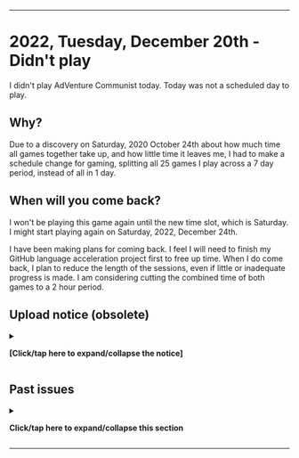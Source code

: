 
***

# 2022, Tuesday, December 20th - Didn't play

I didn't play AdVenture Communist today. Today was not a scheduled day to play.

## Why?

Due to a discovery on Saturday, 2020 October 24th about how much time all games together take up, and how little time it leaves me, I had to make a schedule change for gaming, splitting all 25 games I play across a 7 day period, instead of all in 1 day.

## When will you come back?

I won't be playing this game again until the new time slot, which is Saturday. I might start playing again on Saturday, 2022, December 24th.

I have been making plans for coming back. I feel I will need to finish my GitHub language acceleration project first to free up time. When I do come back, I plan to reduce the length of the sessions, even if little or inadequate progress is made. I am considering cutting the combined time of both games to a 2 hour period.

## Upload notice (obsolete)

<details><summary><p lang="en"><b>[Click/tap here to expand/collapse the notice]</b></p></summary>

**Notice to be removed on the 2023, January 1st entry**

Starting with a decision on 2022, Thursday, July 21st, I will no longer be uploading Git-image part A files to GitHub on a daily/weekly basis. I am making a transition. Images from 2022 July 23rd and onward will not be uploaded here.

The decision was overturned on 2022, Wednesday, October 12th. All data from this period was uploaded on 2022, Saturday, October 22nd. Things will return back to normal here.

</details>

## Past issues

<details><summary><p lang="en"><b>Click/tap here to expand/collapse this section</b></p></summary>

### HyperHippo ad controversy (2022 March 26th - 2022 July 16th)

The parent company for AdVenture Communist and AdVenture Capitalist (and also AdVenture Ages, and Vacation Tycoon (newly released) which I don't play) is having an ongoing controversy regarding suppressing community criticism regarding increasing montization of their games. It currently looks like the company is going to run itself out of business over greed, so my gameplay of the 2 games is now on life support. I hope to continue on for as long as I can, but be prepared that the cord may be cut any day now. Unfortunately, these are online only games that don't have offline play support, so when HyperHippo dies, I can no longer play.

It is looking like they are going to survive this controversy, but I can't be sure. - 2022 March 26th to 2022 July 16th.

</details>

***
